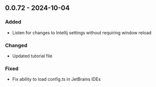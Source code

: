 ## 0.0.72 - 2024-10-04

### Added

- Listen for changes to Intellij settings without requiring window reload

### Changed

- Updated tutorial file

### Fixed

- Fix ability to load config.ts in JetBrains IDEs
